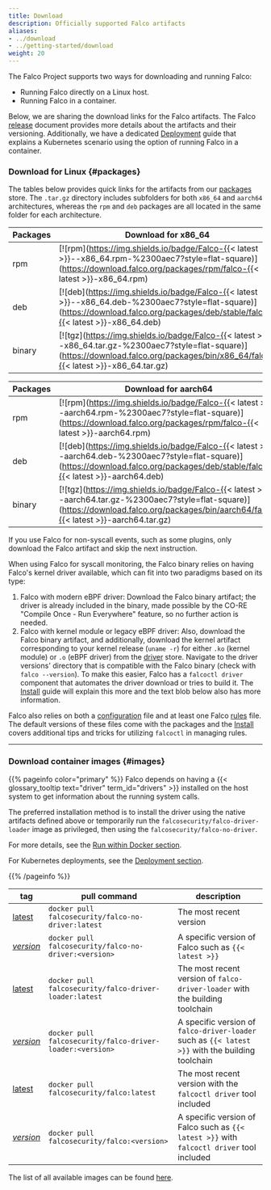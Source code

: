 ```yaml
---
title: Download
description: Officially supported Falco artifacts
aliases:
- ../download
- ../getting-started/download
weight: 20
---
```


The Falco Project supports two ways for downloading and running Falco:

 - Running Falco directly on a Linux host.
 - Running Falco in a container.

Below, we are sharing the download links for the Falco artifacts. The Falco [release](https://github.com/falcosecurity/falco/blob/master/RELEASE.md) document provides more details about the artifacts and their versioning. Additionally, we have a dedicated [Deployment](/docs/install-operate/deployment/) guide that explains a Kubernetes scenario using the option of running Falco in a container.

### Download for Linux {#packages}

The tables below provides quick links for the artifacts from our [packages](https://download.falco.org/?prefix=packages/) store. The `.tar.gz` directory includes subfolders for both `x86_64` and `aarch64` architectures, whereas the `rpm` and `deb` packages are all located in the same folder for each architecture.

| Packages | Download for **x86_64** |
| -------- | ------------------------------------------------------------------------------------------------------------------------------------------------------ |
| rpm              | [![rpm](https://img.shields.io/badge/Falco-{{< latest >}}--x86_64.rpm-%2300aec7?style=flat-square)](https://download.falco.org/packages/rpm/falco-{{< latest >}}-x86_64.rpm)        |
| deb              | [![deb](https://img.shields.io/badge/Falco-{{< latest >}}--x86_64.deb-%2300aec7?style=flat-square)](https://download.falco.org/packages/deb/stable/falco-{{< latest >}}-x86_64.deb) |
| binary           | [![tgz](https://img.shields.io/badge/Falco-{{< latest >}}--x86_64.tar.gz-%2300aec7?style=flat-square)](https://download.falco.org/packages/bin/x86_64/falco-{{< latest >}}-x86_64.tar.gz) |


| Packages | Download for **aarch64** |
| -------- | ------------------------------------------------------------------------------------------------------------------------------------------------------ |
| rpm              | [![rpm](https://img.shields.io/badge/Falco-{{< latest >}}--aarch64.rpm-%2300aec7?style=flat-square)](https://download.falco.org/packages/rpm/falco-{{< latest >}}-aarch64.rpm)        |
| deb              | [![deb](https://img.shields.io/badge/Falco-{{< latest >}}--aarch64.deb-%2300aec7?style=flat-square)](https://download.falco.org/packages/deb/stable/falco-{{< latest >}}-aarch64.deb) |
| binary           | [![tgz](https://img.shields.io/badge/Falco-{{< latest >}}--aarch64.tar.gz-%2300aec7?style=flat-square)](https://download.falco.org/packages/bin/aarch64/falco-{{< latest >}}-aarch64.tar.gz) |

If you use Falco for non-syscall events, such as some plugins, only download the Falco artifact and skip the next instruction.

When using Falco for syscall monitoring, the Falco binary relies on having Falco's kernel driver available, which can fit into two paradigms based on its type:

1. Falco with modern eBPF driver: Download the Falco binary artifact; the driver is already included in the binary, made possible by the CO-RE "Compile Once - Run Everywhere" feature, so no further action is needed.
2. Falco with kernel module or legacy eBPF driver: Also, download the Falco binary artifact, and additionally, download the kernel artifact corresponding to your kernel release (`uname -r`) for either `.ko` (kernel module) or `.o` (eBPF driver) from the [driver](https://download.falco.org/?prefix=driver/) store. Navigate to the driver versions' directory that is compatible with the Falco binary (check with `falco --version`). To make this easier, Falco has a `falcoctl driver` component that automates the driver download or tries to build it. The [Install](/docs/install-operate/installation/) guide will explain this more and the text blob below also has more information.

Falco also relies on both a [configuration](https://github.com/falcosecurity/falco/blob/master/falco.yaml) file and at least one Falco [rules](https://github.com/falcosecurity/rules) file. The default versions of these files come with the packages and the [Install](/docs/install-operate/installation/) covers additional tips and tricks for utilizing `falcoctl` in managing rules.

---

### Download container images {#images}

{{% pageinfo color="primary" %}}
Falco depends on having a {{< glossary_tooltip text="driver" term_id="drivers" >}} installed on the host system to get information about the running system calls.

The preferred installation method is to install the driver using the native artifacts defined above or
temporarily run the `falcosecurity/falco-driver-loader` image as privileged, then using the `falcosecurity/falco-no-driver`.

For more details, see the [Run within Docker section](/docs/install-operate/running/#docker).

For Kubernetes deployments, see the [Deployment section](/docs/install-operate/deployment/#kubernetes).

{{% /pageinfo %}}

|tag | pull command | description |
|----|----------|-----------------|
|[latest](https://hub.docker.com/r/falcosecurity/falco-no-driver/tags)| `docker pull falcosecurity/falco-no-driver:latest` | The most recent version |
|[*version*](https://hub.docker.com/r/falcosecurity/falco-no-driver/tags)| `docker pull falcosecurity/falco-no-driver:<version>` | A specific version of Falco such as `{{< latest >}}` |
|[latest](https://hub.docker.com/r/falcosecurity/falco-driver-loader/tags)| `docker pull falcosecurity/falco-driver-loader:latest` | The most recent version of `falco-driver-loader` with the building toolchain |
|[*version*](https://hub.docker.com/r/falcosecurity/falco-driver-loader/tags)| `docker pull falcosecurity/falco-driver-loader:<version>` | A specific version of `falco-driver-loader` such as `{{< latest >}}` with the building toolchain |
|[latest](https://hub.docker.com/r/falcosecurity/falco/tags)| `docker pull falcosecurity/falco:latest` | The most recent version with the `falcoctl driver` tool included |
|[*version*](https://hub.docker.com/r/falcosecurity/falco/tags)| `docker pull falcosecurity/falco:<version>` | A specific version of Falco such as `{{< latest >}}` with `falcoctl driver` tool included |

The list of all available images can be found [here](https://github.com/falcosecurity/falco/tree/master/docker).
